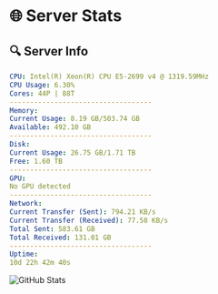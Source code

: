 # 🌐 Server Stats
## 🔍 Server Info
```yaml
CPU: Intel(R) Xeon(R) CPU E5-2699 v4 @ 1319.59MHz
CPU Usage: 6.30%
Cores: 44P | 88T
-----------------------------------
Memory:
Current Usage: 8.19 GB/503.74 GB
Available: 492.10 GB
-----------------------------------
Disk:
Current Usage: 26.75 GB/1.71 TB
Free: 1.60 TB
-----------------------------------
GPU:
No GPU detected
-----------------------------------
Network:
Current Transfer (Sent): 794.21 KB/s
Current Transfer (Received): 77.58 KB/s
Total Sent: 583.61 GB
Total Received: 131.01 GB
-----------------------------------
Uptime:
10d 22h 42m 40s
```
![GitHub Stats](https://img.shields.io/badge/Updated-2025-04-30_15:51:28-blue)
